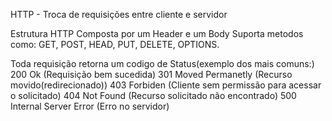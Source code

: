 HTTP  - Troca de  requisições entre cliente e servidor

Estrutura HTTP
	Composta por um Header e um Body
	Suporta metodos como: GET, POST, HEAD, PUT, DELETE, OPTIONS.

Toda requisição retorna um codigo de Status(exemplo dos mais comuns:)
	200 Ok (Requisição bem sucedida)
	301 Moved Permanetly (Recurso movido(redirecionado))
	403 Forbiden (Cliente sem permissão para acessar o solicitado)
	404 Not Found (Recurso solicitado não encontrado)
	500 Internal Server Error (Erro no servidor)
